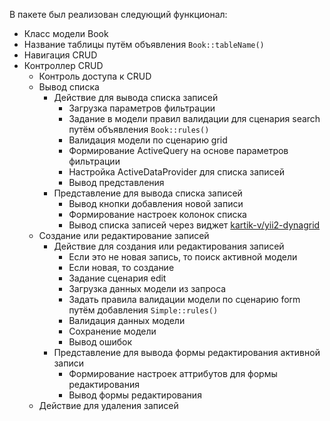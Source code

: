 В пакете был реализован следующий функционал:
* Класс модели Book
* Название таблицы путём объявления ```Book::tableName()```
* Навигация CRUD
* Контроллер CRUD
    * Контроль доступа к CRUD
    * Вывод списка
        * Действие для вывода списка записей
           * Загрузка параметров фильтрации
           * Задание в модели правил валидации для сценария search путём объявления ```Book::rules()```
           * Валидация модели по сценарию grid
           * Формирование ActiveQuery на основе параметров фильтрации
           * Настройка ActiveDataProvider для списка записей
           * Вывод представления 
        * Представление для вывода списка записей
           * Вывод кнопки добавления новой записи
           * Формирование настроек колонок списка
           * Вывод списка записей через виджет [kartik-v/yii2-dynagrid](https://github.com/kartik-v/yii2-dynagrid)
    * Создание или редактирование записей
        * Действие для создания или редактирования записей
            * Если это не новая запись, то поиск активной модели
            * Если новая, то создание
            * Задание сценария edit
            * Загрузка данных модели из запроса
            * Задать правила валидации модели по сценарию form путём добавления ```Simple::rules()```
            * Валидация данных модели
            * Сохранение модели
            * Вывод ошибок
        * Представление для вывода формы редактирования активной записи
            * Формирование настроек аттрибутов для формы редактирования
            * Вывод формы редактирования
    * Действие для удаления записей